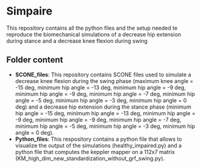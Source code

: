 # Simpaire
This repository contains all the python files and the setup needed te reproduce the biomechanical simulations of a decrease hip extension during stance and a decrease knee flexion during swing

## Folder content
+ **SCONE_files**:  This repository contains SCONE files used to simulate a decrease knee flexion during the swing phase (maximum knee angle = -15 deg, minimum hip angle = -13 deg, minimum hip angle = -9 deg, minimum hip angle = -9 deg, minimum hip angle = -7 deg, minimum hip angle = -5 deg, minimum hip angle = -3 deg, minimum hip angle = 0 deg) and a decrease hip extension during the stance phase (minimum hip angle = -15 deg, minimum hip angle = -13 deg, minimum hip angle = -9 deg, minimum hip angle = -9 deg, minimum hip angle = -7 deg, minimum hip angle = -5 deg, minimum hip angle = -3 deg, minimum hip angle = 0 deg).
+ **Python_files**: This respository contains a python file that allows to visualize the output of the simulations (healthy_impaired.py) and a python file that computes the keppler mapper on a 112x7 matrix (KM_high_dim_new_standardization_without_grf_swing.py).
